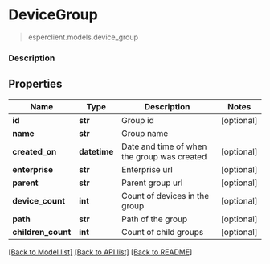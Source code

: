 # DeviceGroup
> esperclient.models.device_group

### Description

## Properties
Name | Type | Description | Notes
------------ | ------------- | ------------- | -------------
**id** | **str** | Group id | [optional] 
**name** | **str** | Group name | 
**created_on** | **datetime** | Date and time of when the group was created | [optional] 
**enterprise** | **str** | Enterprise url | [optional] 
**parent** | **str** | Parent group url | [optional] 
**device_count** | **int** | Count of devices in the group | [optional] 
**path** | **str** | Path of the group | [optional] 
**children_count** | **int** | Count of child groups | [optional] 

[[Back to Model list]](../README.md#documentation-for-models) [[Back to API list]](../README.md#documentation-for-api-endpoints) [[Back to README]](../README.md)


